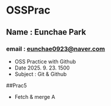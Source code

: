 # OSSPrac 
## Name : Eunchae Park
### email : eunchae0923@naver.com

- OSS Practice with Github
-  Date 2025. 9. 23. 1500
-  Subject : Git & Github

  ##Prac5
- Fetch & merge A
